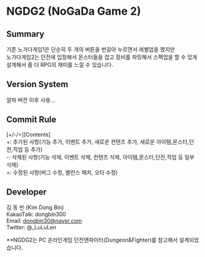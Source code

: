 # NGDG2 (NoGaDa Game 2)

## Summary
   
기존 노가다게임1은 단순히 두 개의 버튼을 번갈아 누르면서 레벨업을 했지만   
노가다게임2는 던전에 입장해서 몬스터들을 잡고 장비를 파밍해서 스펙업을 할 수 있게 설계해서 좀 더 RPG의 재미를 느낄 수 있습니다.   
   
   
## Version System
   
알파 버전 이후 사용...   
   
   
## Commit Rule
   
[+/-/=][Contents]   
+: 추가된 사항(기능 추가, 이벤트 추가, 새로운 컨텐츠 추가, 새로운 아이템,몬스터,던전,직업 등 추가)   
-: 삭제된 사항(기능 삭제, 이벤트 삭제, 컨텐츠 삭제, 아이템,몬스터,던전,직업 등 일부 삭제)   
=: 수정된 사항(버그 수정, 밸런스 패치, 오타 수정)   
   
   
## Developer
   
김 동 빈 (Kim Dong Bin)   
KakaoTalk: dongbin300   
Email: dongbin30@naver.com   
Twitter: @_LuLuLen   
   
   
**NGDG2는 PC 온라인게임 던전앤파이터(Dungeon&Fighter)를 참고해서 설계되었습니다.   
